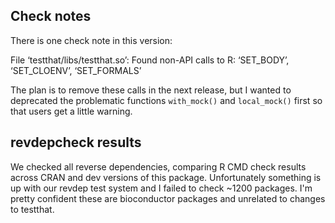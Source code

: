 ## Check notes

There is one check note in this version:

 File ‘testthat/libs/testthat.so’:
    Found non-API calls to R: ‘SET_BODY’, ‘SET_CLOENV’, ‘SET_FORMALS’

The plan is to remove these calls in the next release, but I wanted to deprecated the problematic functions `with_mock()` and `local_mock()` first so that users get a little warning.

## revdepcheck results

We checked all reverse dependencies, comparing R CMD check results across CRAN and dev versions of this package. Unfortunately something is up with our revdep test system and I failed to check ~1200 packages. I'm pretty confident these are bioconductor packages and unrelated to changes to testthat.

